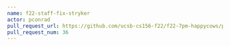 ```yaml
---
name: f22-staff-fix-stryker
actor: pconrad
pull_request_url: https://github.com/ucsb-cs156-f22/f22-7pm-happycows/pull/36
pull_request_num: 36
---
```

